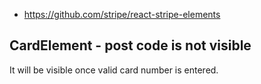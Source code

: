 - https://github.com/stripe/react-stripe-elements

## CardElement - post code is not visible

It will be visible once valid card number is entered.

